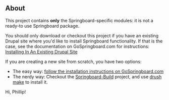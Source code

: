 About
-----
This project contains **only** the Springboard-specific modules: it is not a ready-to use Springboard package.

You should only download or checkout this project if you have an existing Drupal site where you'd like to install Springboard functionality.	If that is the case, see the documentation on GoSpringboard.com for instructions: [Installing In An Existing Drupal Site](http://www.gospringboard.com/documentation/installing-springboard/installing-existing-drupal-site)

If you are creating a new site from scratch, you have two options:

* The easy way: [follow the installation instructions on GoSpringboard.com](http://www.gospringboard.com/documentation/installing-springboard/installing-distribution)
* The nerdy way: Checkout the [Springboard-Build](https://github.com/JacksonRiver/Springboard-Build) project, and use [drush make](http://drupal.org/project/drush_make) to install it.

Hi, Phillip!
